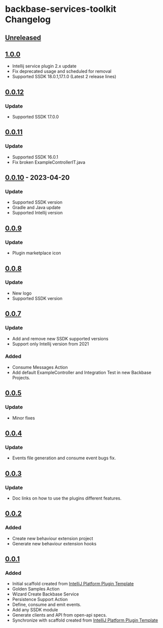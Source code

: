 <!-- Keep a Changelog guide -> https://keepachangelog.com -->

# backbase-services-toolkit Changelog

## [Unreleased]

## [1.0.0]

- Intellij service plugin 2.x update
- Fix deprecated usage and scheduled for removal
- Supported SSDK 18.0.1,17.1.0 (Latest 2 release lines)

## [0.0.12]

### Update

- Supported SSDK 17.0.0

## [0.0.11]

### Update

- Supported SSDK 16.0.1
- Fix broken ExampleControllerIT.java

## [0.0.10] - 2023-04-20

### Update

- Supported SSDK version
- Gradle and Java update
- Supported Intellij version

## [0.0.9]

### Update

- Plugin marketplace icon

## [0.0.8]

### Update

- New logo
- Supported SSDK version

## [0.0.7]

### Update

- Add and remove new SSDK supported versions
- Support only Intellij version from 2021

### Added

- Consume Messages Action
- Add default ExampleController and Integration Test in new Backbase Projects.

## [0.0.5]

### Update

- Minor fixes

## [0.0.4]

### Update

- Events file generation and consume event bugs fix.

## [0.0.3]

### Update

- Doc links on how to use the plugins different features.

## [0.0.2]

### Added

- Create new behaviour extension project
- Generate new behaviour extension hooks

## [0.0.1]

### Added

- Initial scaffold created from [IntelliJ Platform Plugin Template](https://github.com/JetBrains/intellij-platform-plugin-template)
- Golden Samples Action
- Wizard Create Backbase Service
- Persistence Support Action
- Define, consume and emit events.
- Add any SSDK module
- Generate clients and API from open-api specs.
- Synchronize with scaffold created from [IntelliJ Platform Plugin Template](https://github.com/JetBrains/intellij-platform-plugin-template)

[Unreleased]: https://github.com/Backbase/backbase-services-toolkit/compare/v1.0.0...HEAD
[1.0.0]: https://github.com/Backbase/backbase-services-toolkit/compare/v0.0.12...v1.0.0
[0.0.12]: https://github.com/Backbase/backbase-services-toolkit/compare/v0.0.11...v0.0.12
[0.0.11]: https://github.com/Backbase/backbase-services-toolkit/compare/v0.0.10...v0.0.11
[0.0.10]: https://github.com/Backbase/backbase-services-toolkit/compare/v0.0.9...v0.0.10
[0.0.9]: https://github.com/Backbase/backbase-services-toolkit/compare/v0.0.8...v0.0.9
[0.0.8]: https://github.com/Backbase/backbase-services-toolkit/compare/v0.0.7...v0.0.8
[0.0.7]: https://github.com/Backbase/backbase-services-toolkit/compare/v0.0.5...v0.0.7
[0.0.5]: https://github.com/Backbase/backbase-services-toolkit/compare/v0.0.4...v0.0.5
[0.0.4]: https://github.com/Backbase/backbase-services-toolkit/compare/v0.0.3...v0.0.4
[0.0.3]: https://github.com/Backbase/backbase-services-toolkit/compare/v0.0.2...v0.0.3
[0.0.2]: https://github.com/Backbase/backbase-services-toolkit/compare/v0.0.1...v0.0.2
[0.0.1]: https://github.com/Backbase/backbase-services-toolkit/commits/v0.0.1
